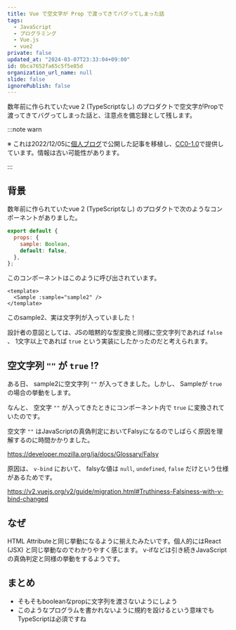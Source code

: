 ```yaml
---
title: Vue で空文字が Prop で渡ってきてバグってしまった話
tags:
  - JavaScript
  - プログラミング
  - Vue.js
  - vue2
private: false
updated_at: "2024-03-07T23:33:04+09:00"
id: 0bca7652fa65c5f5e85d
organization_url_name: null
slide: false
ignorePublish: false
---
```


数年前に作られていたvue 2 (TypeScriptなし) のプロダクトで空文字がPropで渡ってきてバグってしまった話と、注意点を備忘録として残します。

:::note warn

※ これは2022/12/05に[個人ブログ](https://bicstone.me)で公開した記事を移植し、[CC0-1.0](https://creativecommons.org/publicdomain/zero/1.0/deed.ja)で提供しています。情報は古い可能性があります。

:::

## 背景

数年前に作られていたvue 2 (TypeScriptなし) のプロダクトで次のようなコンポーネントがありました。

```js
export default {
  props: {
    sample: Boolean,
    default: false,
  },
};
```

このコンポーネントはこのように呼び出されています。

```vue
<template>
  <Sample :sample="sample2" />
</template>
```

このsample2、実は文字列が入っていました！

設計者の意図としては、JSの暗黙的な型変換と同様に空文字列であれば `false` 、 1文字以上であれば `true` という実装にしたかったのだと考えられます。

## 空文字列 `""` が `true` !?

ある日、 sample2に空文字列 `""` が入ってきました。しかし、 Sampleが `true` の場合の挙動をします。

なんと、 空文字 `""` が入ってきたときにコンポーネント内で `true` に変換されていたのです。

空文字 `""` はJavaScriptの真偽判定においてFalsyになるのでしばらく原因を理解するのに時間かかりました。

https://developer.mozilla.org/ja/docs/Glossary/Falsy

原因は、 `v-bind` において、 falsyな値は `null`, `undefined`, `false` だけという仕様があるためです。

https://v2.vuejs.org/v2/guide/migration.html#Truthiness-Falsiness-with-v-bind-changed

## なぜ

HTML Attributeと同じ挙動になるように揃えたみたいです。個人的にはReact (JSX) と同じ挙動なのでわかりやすく感じます。 v-ifなどは引き続きJavaScriptの真偽判定と同様の挙動をするようです。

## まとめ

- そもそもbooleanなpropに文字列を渡さないようにしよう
- このようなプログラムを書かれないように規約を設けるという意味でもTypeScriptは必須ですね
